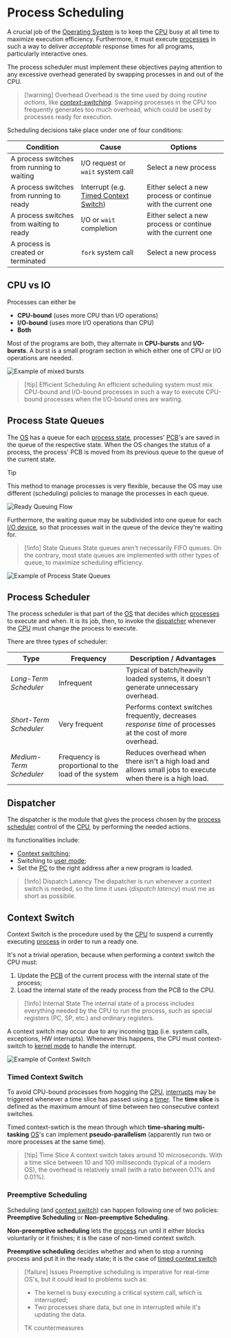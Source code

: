 # Process Scheduling

A crucial job of the [Operating System](/Systems%20and%20Networking/Unit%201/Operating%20System/Operating%20System.md) is to keep the [CPU](/Systems%20and%20Networking/Unit%201/Architecture/CPU.md) busy at all time to maximize execution efficiency. Furthermore, it must execute [processes](/Systems%20and%20Networking/Unit%201/Operating%20System/Process.md) in such a way to deliver *acceptable* response times for all programs, particularly interactive ones.

The process scheduler must implement these objectives paying attention to any excessive overhead generated by swapping processes in and out of the CPU.

> [!warning] Overhead
> Overhead is the time used by doing *routine actions*, like *[context-switching](#Context%20Switch)*. Swapping processes in the CPU too frequently generates too much overhead, which could be used by processes ready for execution.

Scheduling decisions take place under one of four conditions:

| **Condition**                              | **Cause**                                                          | **Options**                                                  |
| ------------------------------------------ | ------------------------------------------------------------------ | ------------------------------------------------------------ |
| A process switches from running to waiting | I/O request or `wait` system call                                  | Select a new process                                         |
| A process switches from running to ready   | Interrupt (e.g. [Timed Context Switch](#Timed%20Context%20Switch)) | Either select a new process or continue with the current one |
| A process switches from waiting to ready   | I/O or `wait` completion                                           | Either select a new process or continue with the current one |
| A process is created or terminated         | `fork` system call                                                 | Select a new process                                         |

## CPU vs IO

Processes can either be
- **CPU-bound** (uses more CPU than I/O operations)
- **I/O-bound** (uses more I/O operations than CPU)
- **Both**

Most of the programs are both, they alternate in **CPU-bursts** and **I/O-bursts**. A burst is a small program section in which either one of CPU or I/O operations are needed.

![Example of mixed bursts](/assets/job_bursts.jpg)

> [!tip] Efficient Scheduling
> An efficient scheduling system must mix CPU-bound and I/O-bound processes in such a way to execute CPU-bound processes when the I/O-bound ones are waiting. 

## Process State Queues

The [OS](/Systems%20and%20Networking/Unit%201/Operating%20System/Operating%20System.md) has a queue for each [process state](/Systems%20and%20Networking/Unit%201/Operating%20System/Process.md#Process%20Execution%20State), processes' [PCB](Systems%20and%20Networking/Unit%201/Operating%20System/Process.md#Process%20Control%20Block)'s are saved in the queue of the respective state. When the OS changes the status of a process, the process' PCB is moved from its previous queue to the queue of the current state.


> [!tip]
> This method to manage processes is very flexible, because the OS may use different (scheduling) policies to manage the processes in each queue.

![Ready Queuing Flow](/assets/ready_queue_flow.jpg)

Furthermore, the waiting queue may be subdivided into one queue for each [I/O device](/Systems%20and%20Networking/Unit%201/Architecture/IO%20Devices.md), so that processes wait in the queue of the device they're waiting for.

> [!info] State Queues
> State queues aren't necessarily FIFO queues. On the contrary, most state queues are implemented with other types of queue, to maximize scheduling efficiency.

![Example of Process State Queues](/assets/process_state_queues.jpg)

## Process Scheduler

The process scheduler is that part of the [OS](/Systems%20and%20Networking/Unit%201/Operating%20System/Operating%20System.md) that decides which [processes](/Systems%20and%20Networking/Unit%201/Operating%20System/Process.md) to execute and when. It is its job, then, to invoke the [dispatcher](#Dispatcher) whenever the [CPU](/Systems%20and%20Networking/Unit%201/Architecture/CPU.md) must change the process to execute.

There are three types of scheduler:

| **Type**                | **Frequency**                                       | **Description / Advantages**                                                                               |
| ----------------------- | --------------------------------------------------- | ---------------------------------------------------------------------------------------------------------- |
| *Long-Term Scheduler*   | Infrequent                                          | Typical of batch/heavily loaded systems, it doesn't generate unnecessary overhead.                         |
| *Short-Term Scheduler*  | Very frequent                                       | Performs context switches frequently, decreases *response time* of processes at the cost of more overhead. |
| *Medium-Term Scheduler* | Frequency is proportional to the load of the system | Reduces overhead when there isn't a high load and allows small jobs to execute when there is a high load.  |

## Dispatcher

The dispatcher is the module that gives the process chosen by the [process scheduler](#Process%20Scheduler) control of the [CPU](/Systems%20and%20Networking/Unit%201/Architecture/CPU.md), by performing the needed actions.

Its functionalities include:
- [Context switching](#Context%20Switch);
- Switching to [user mode](/Systems%20and%20Networking/Unit%201/Operating%20System/Protection%20and%20Security.md#Kernel-User%20Mode);
- Set the [PC](/Systems%20and%20Networking/Unit%201/Architecture/Registers.md#Special%20Purpose) to the right address after a new program is loaded.

> [!info] Dispatch Latency
> The dispatcher is run whenever a context switch is needed, so the time it uses (*dispatch latency*) must me as short as possibile.

## Context Switch

Context Switch is the procedure used by the [CPU](/Systems%20and%20Networking/Unit%201/Architecture/CPU.md) to suspend a currently executing [process](/Systems%20and%20Networking/Unit%201/Operating%20System/Process.md) in order to run a ready one.

It's not a trivial operation, because when performing a context switch the CPU must:
1. Update the [PCB](/Systems%20and%20Networking/Unit%201/Operating%20System/Process.md#Process%20Control%20Block) of the current process with the internal state of the process;
2. Load the internal state of the ready process from the PCB to the CPU.

> [!info] Internal State
> The internal state of a process includes everything needed by the CPU to run the process, such as special registers (PC, SP, etc.) and ordinary registers.

A context switch may occur due to any incoming [trap](/Systems%20and%20Networking/Unit%201/Operating%20System/Trap.md) (i.e. system calls, exceptions, HW interrupts). Whenever this happens, the CPU must context-switch to [kernel mode](Systems%20and%20Networking/Unit%201/Operating%20System/Protection%20and%20Security.md#Kernel-User%20Mode) to handle the interrupt.

![Example of Context Switch](/assets/context_switch.jpg)

### Timed Context Switch

To avoid CPU-bound processes from hogging the [CPU](/Systems%20and%20Networking/Unit%201/Architecture/CPU.md), [interrupts](/Systems%20and%20Networking/Unit%201/Operating%20System/Trap.md) may be triggered whenever a time slice has passed using a [timer](/Systems%20and%20Networking/Unit%201/Architecture/Timer.md). The **time slice** is defined as the maximum amount of time between two consecutive context switches.

Timed context-swtich is the mean through which **time-sharing multi-tasking** [OS](/Systems%20and%20Networking/Unit%201/Operating%20System/Operating%20System.md)'s can implement **pseudo-parallelism** (apparently run two or more processes at the same time).

> [!tip] Time Slice
> A context switch takes around 10 microseconds. With a time slice between 10 and 100 milliseconds (typical of a modern OS), the overhead is relatively small (with a ratio between 0.1% and 0.01%).

### Preemptive Scheduling

Scheduling (and [context switch](#Context%20Switch)) can happen following one of two policies: **Preemptive Scheduling** or **Non-preemptive Scheduling**.

**Non-preemptive scheduling** lets the [process](/Systems%20and%20Networking/Unit%201/Operating%20System/Process.md) run until it either blocks voluntarily or it finishes; it is the case of non-timed context switch.

**Preemptive scheduling** decides whether and when to stop a running process and put it in the ready state; it is the case of [timed context switch](#Timed%20Context%20Switch)

> [!failure] Issues
> Preemptive scheduling is imperative for real-time OS's, but it could lead to problems such as:
> - The kernel is busy executing a critical system call, which is interrupted;
> - Two processes share data, but one in interrupted while it's updating the data.
> 
> TK countermeasures
